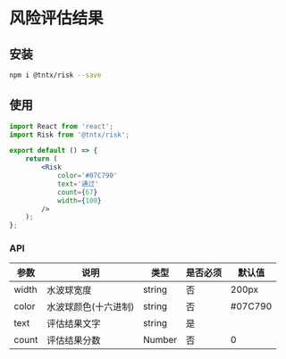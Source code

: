 # 风险评估结果
## 安装
```bash
npm i @tntx/risk --save
```

## 使用
```jsx
import React from 'react';
import Risk from '@tntx/risk';

export default () => {
	return (
		<Risk
			color='#07C790'
			text='通过'
			count={67}
			width={100}
		/>
	);
};
```

### API

| 参数            		 | 说明            | 类型   			| 是否必须 | 默认值 |
| ---------------  	   	| --------------- | ------ 				| -------- | ------ |
| width 				| 水波球宽度 			| string 			| 否 	| 200px |
| color 				| 水波球颜色(十六进制) 	  | string			| 否 	| #07C790 |
| text 					| 评估结果文字 			 | string 			| 是 			| 
| count 				| 评估结果分数 	 		| Number 			| 否 	| 0 	|

